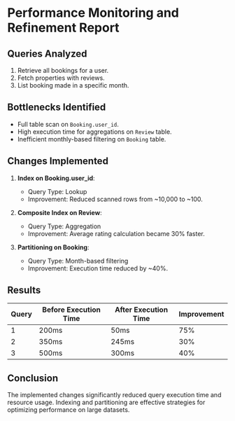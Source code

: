# Performance Monitoring and Refinement Report

## Queries Analyzed
1. Retrieve all bookings for a user.
2. Fetch properties with reviews.
3. List booking made in a specific month.

## Bottlenecks Identified
- Full table scan on `Booking.user_id`.
- High execution time for aggregations on `Review` table.
- Inefficient monthly-based filtering on `Booking` table.

## Changes Implemented
1. **Index on Booking.user_id**:
   - Query Type: Lookup
   - Improvement: Reduced scanned rows from ~10,000 to ~100.

2. **Composite Index on Review**:
   - Query Type: Aggregation
   - Improvement: Average rating calculation became 30% faster.

3. **Partitioning on Booking**:
   - Query Type: Month-based filtering
   - Improvement: Execution time reduced by ~40%.

## Results
| Query | Before Execution Time | After Execution Time | Improvement |
|-------|------------------------|----------------------|-------------|
| 1     | 200ms                 | 50ms                | 75%         |
| 2     | 350ms                 | 245ms               | 30%         |
| 3     | 500ms                 | 300ms               | 40%         |

## Conclusion
The implemented changes significantly reduced query execution time and resource usage. Indexing and partitioning are effective strategies for optimizing performance on large datasets.
